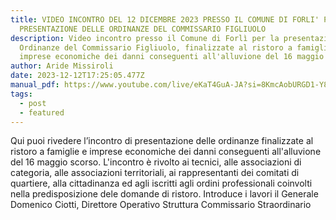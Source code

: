 ```yaml
---
title: VIDEO INCONTRO DEL 12 DICEMBRE 2023 PRESSO IL COMUNE DI FORLI' PER LA
  PRESENTAZIONE DELLE ORDINANZE DEL COMMISSARIO FIGLIUOLO
description: Video incontro presso il Comune di Forlì per la presentazione delle
  Ordinanze del Commissario Figliuolo, finalizzate al ristoro a famiglie e
  imprese economiche dei danni conseguenti all'alluvione del 16 maggio scorso.
author: Aride Missiroli
date: 2023-12-12T17:25:05.477Z
manual_pdf: https://www.youtube.com/live/eKaT4GuA-JA?si=8KmcAobURGD1-Y8l
tags:
  - post
  - featured
---
```

<!--StartFragment-->

Qui puoi rivedere l’incontro di presentazione delle ordinanze finalizzate al ristoro a famiglie e imprese economiche dei danni conseguenti all'alluvione del 16 maggio scorso. L'incontro è rivolto ai tecnici, alle associazioni di categoria, alle associazioni territoriali, ai rappresentanti dei comitati di quartiere, alla cittadinanza ed agli iscritti agli ordini professionali coinvolti nella predisposizione dele domande di ristoro. Introduce i lavori il Generale Domenico Ciotti, Direttore Operativo Struttura Commissario Straordinario

<!--EndFragment-->